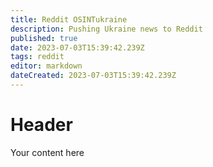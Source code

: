 ```yaml
---
title: Reddit OSINTukraine
description: Pushing Ukraine news to Reddit
published: true
date: 2023-07-03T15:39:42.239Z
tags: reddit
editor: markdown
dateCreated: 2023-07-03T15:39:42.239Z
---
```


# Header
Your content here